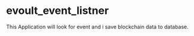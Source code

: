 # evoult_event_listner
This Application will look for event and i save blockchain data to database.
